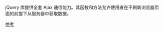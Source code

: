 
jQuery 库提供全套 Ajax 通信能力。其函数和方法允许使用者在不刷新浏览器页面的前提下从服务器中获取数据。

[参考](https://api.jquery.com/category/ajax/)
